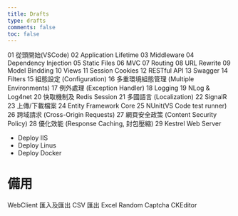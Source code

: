 ```yaml
---
title: Drafts
type: drafts
comments: false
toc: false
---
```


01 從頭開始(VSCode)
02 Application Lifetime
03 Middleware
04 Dependency Injection
05 Static Files
06 MVC
07 Routing
08 URL Rewrite
09 Model Bindding
10 Views
11 Session Cookies
12 RESTful API
13 Swagger
14 Filters
15 組態設定 (Configuration)
16 多重環境組態管理 (Multiple Environments)
17 例外處理 (Exception Handler)
18 Logging
19 NLog & Log4net
20 快取機制及 Redis Session
21 多國語言 (Localization)
22 SignalR
23 上傳/下載檔案
24 Entity Framework Core
25 NUnit(VS Code test runner)
26 跨域請求 (Cross-Origin Requests)
27 網頁安全政策 (Content Security Policy)
28 優化效能 (Response Caching, 封包壓縮)
29 Kestrel Web Server
* Deploy IIS
* Deploy Linus
* Deploy Docker

# 備用
WebClient
匯入及匯出 CSV
匯出 Excel
Random Captcha
CKEditor